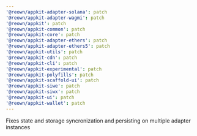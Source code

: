 ```yaml
---
'@reown/appkit-adapter-solana': patch
'@reown/appkit-adapter-wagmi': patch
'@reown/appkit': patch
'@reown/appkit-common': patch
'@reown/appkit-core': patch
'@reown/appkit-adapter-ethers': patch
'@reown/appkit-adapter-ethers5': patch
'@reown/appkit-utils': patch
'@reown/appkit-cdn': patch
'@reown/appkit-cli': patch
'@reown/appkit-experimental': patch
'@reown/appkit-polyfills': patch
'@reown/appkit-scaffold-ui': patch
'@reown/appkit-siwe': patch
'@reown/appkit-siwx': patch
'@reown/appkit-ui': patch
'@reown/appkit-wallet': patch
---
```


Fixes state and storage syncronization and persisting on multiple adapter instances
